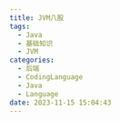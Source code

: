 ```yaml
---
title: JVM八股
tags:
  - Java
  - 基础知识
  - JVM
categories:
  - 后端
  - CodingLanguage
  - Java
  - Language
date: 2023-11-15 15:04:43
---
```

